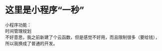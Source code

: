 这里是小程序“一秒”
===============
小程序功能：<br>
时间管理规划<br>
不好意思，我之前新建了个云函数，但是感觉不好用，而且限制很多（要给钱），所以我换成了普通的开发。<br>
